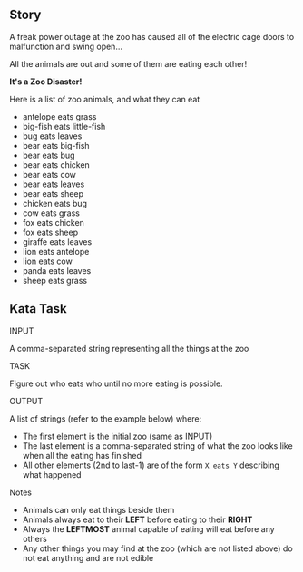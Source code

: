 ## Story

A freak power outage at the zoo has caused all of the electric cage doors to malfunction and swing open...

All the animals are out and some of them are eating each other!

**It's a Zoo Disaster!**

Here is a list of zoo animals, and what they can eat

* antelope eats grass
* big-fish eats little-fish
* bug eats leaves
* bear eats big-fish
* bear eats bug
* bear eats chicken
* bear eats cow
* bear eats leaves
* bear eats sheep
* chicken eats bug
* cow eats grass
* fox eats chicken
* fox eats sheep
* giraffe eats leaves
* lion eats antelope
* lion eats cow
* panda eats leaves
* sheep eats grass

## Kata Task

INPUT

A comma-separated string representing all the things at the zoo

TASK

Figure out who eats who until no more eating is possible.

OUTPUT

A list of strings (refer to the example below) where:

* The first element is the initial zoo (same as INPUT)
* The last element is a comma-separated string of what the zoo looks like when all the eating has finished
* All other elements (2nd to last-1) are of the form `X eats Y` describing what happened

Notes

* Animals can only eat things beside them
* Animals always eat to their **LEFT** before eating to their **RIGHT**
* Always the **LEFTMOST** animal capable of eating will eat before any others
* Any other things you may find at the zoo (which are not listed above) do not eat anything and are not edible
